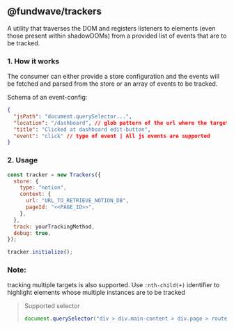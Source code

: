 ## @fundwave/trackers

A utility that traverses the DOM and registers listeners to elements (even those present within shadowDOMs) from a provided list of events that are to be tracked.

### 1. How it works

The consumer can either provide a store configuration and the events will be fetched and parsed from the store or an array of events to be tracked.

Schema of an event-config:

```json
{
  "jsPath": "document.querySelector...",
  "location": "/dashboard", // glob pattern of the url where the target-element is to be tracked
  "title": "Clicked at dashboard edit-button",
  "event": "click" // type of event | All js events are supported
}
```

### 2. Usage

```js
const tracker = new Trackers({
  store: {
    type: "notion",
    context: {
      url: "URL_TO_RETRIEVE_NOTION_DB",
      pageId: "<<PAGE_ID>>",
    },
  },
  track: yourTrackingMethod,
  debug: true,
});

tracker.initialize();
```

### Note: 
tracking multiple targets is also supported. Use `:nth-child(+)` identifier to highlight elements whose multiple instances are to be tracked

> Supported selector
  > ```js
  > document.querySelector("div > div.main-content > div.page > route-page > request-grid:nth-child(+)")
  >  ```

